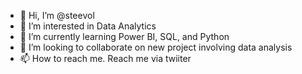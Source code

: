 - 👋 Hi, I’m @steevol
- 👀 I’m interested in Data Analytics
- 🌱 I’m currently learning Power BI, SQL, and Python
- 💞️ I’m looking to collaborate on new project involving data analysis
- 📫 How to reach me. Reach me via twiiter

<!---
steevol/steevol is a ✨ special ✨ repository because its `README.md` (this file) appears on your GitHub profile.
You can click the Preview link to take a look at your changes.
--->
